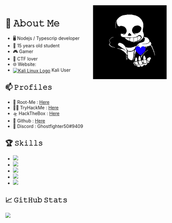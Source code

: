 <img align='right' src="https://github.com/ghostfighter50/ghostfighter50/blob/main/img/a5b4f526fc905806a9b38b839d49f838.gif" width="230">

# :book: 𝙰𝚋𝚘𝚞𝚝 𝙼𝚎
- 🖥 Nodejs / Typescrip developer
- 💼 15 years old student
- 🎮 Gamer
- 🚩 CTF lover
- 🌐 Website: 
- [<img src="https://github.com/ghostfighter50/ghostfighter50/img/categorielogo-58bc88a79948c.png" height="15em" align="center" alt="Kali Linux Logo" title="Kali Linux Logo"/>](https://www.kali.org/) Kali User 

## 📫 𝙿𝚛𝚘𝚏𝚒𝚕𝚎𝚜
- 🧠 Root-Me : [Here](https://www.root-me.org/ghostfighter50)
- 👨‍💻 TryHackMe : [Here](https://tryhackme.com/p/Ghostfighter50)
- 🛸 HackTheBox : [Here](https://www.hackthebox.eu/profile/334781)
- 🖤 Github : [Here](https://github.com/ghostfighter50)
- 💬 Discord : Ghostfighter50#9409

## 🏆 𝚂𝚔𝚒𝚕𝚕𝚜
- ![](https://img.shields.io/badge/Code-NodeJS-informational?style=flat&logo=node.js&logoColor=white&color=2bbc8a)
- ![](https://img.shields.io/badge/Code-TypeScript-informational?style=flat&logo=typescript&logoColor=white&color=2bbc8a)
- ![](https://img.shields.io/badge/Code-HTML-informational?style=flat&logo=HTML5&logoColor=white&color=2bbc8a)
- ![](https://img.shields.io/badge/Code-MySQL-informational?style=flat&logo=MySQL&logoColor=white&color=2bbc8a)
- ![](https://img.shields.io/badge/OS-Linux-informational?style=flat&logo=Linux&logoColor=white&color=FF0000)

## &#x1f4c8; 𝙶𝚒𝚝𝙷𝚞𝚋  𝚂𝚝𝚊𝚝𝚜

<a href="https://github.com/loTus04">
  <img align="center" src="https://github-readme-stats.vercel.app/api/top-langs/?username=ghostfighter50&layout=compact)](https://github.com/anuraghazra/github-readme-stats" />
</a>
